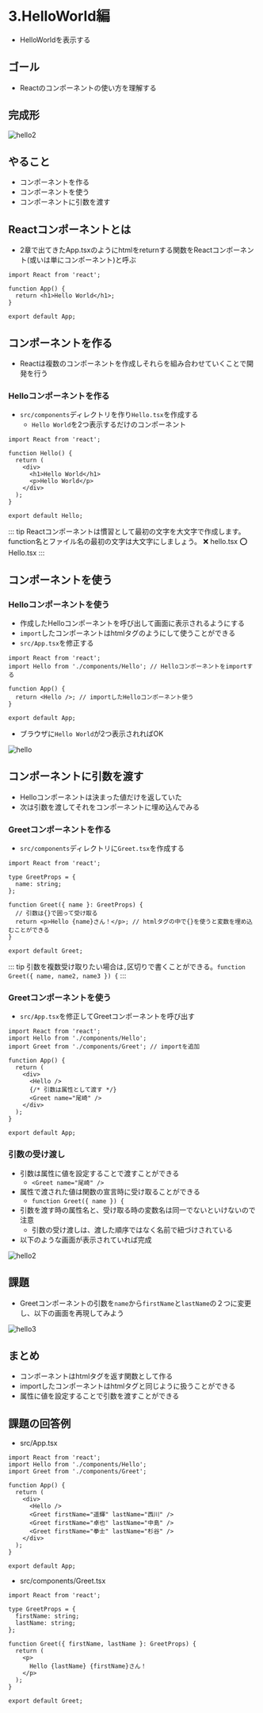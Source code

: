# 3.HelloWorld編

- HelloWorldを表示する

## ゴール

- Reactのコンポーネントの使い方を理解する

## 完成形

![hello2](/images/3/hello2.png)

## やること

- コンポーネントを作る
- コンポーネントを使う
- コンポーネントに引数を渡す

## Reactコンポーネントとは

- 2章で出てきたApp.tsxのようにhtmlをreturnする関数をReactコンポーネント(或いは単にコンポーネント)と呼ぶ

```tsx
import React from 'react';

function App() {
  return <h1>Hello World</h1>;
}

export default App;
```

## コンポーネントを作る

- Reactは複数のコンポーネントを作成しそれらを組み合わせていくことで開発を行う

### Helloコンポーネントを作る

- `src/components`ディレクトリを作り`Hello.tsx`を作成する
    - `Hello World`を2つ表示するだけのコンポーネント

```tsx
import React from 'react';

function Hello() {
  return (
    <div>
      <h1>Hello World</h1>
      <p>Hello World</p>
    </div>
  );
}

export default Hello;
```

::: tip
Reactコンポーネントは慣習として最初の文字を大文字で作成します。function名とファイル名の最初の文字は大文字にしましょう。
:x: hello.tsx :o: Hello.tsx
:::

## コンポーネントを使う

### Helloコンポーネントを使う

- 作成したHelloコンポーネントを呼び出して画面に表示されるようにする
- `import`したコンポーネントはhtmlタグのようにして使うことができる
- `src/App.tsx`を修正する

```tsx{2,5}
import React from 'react';
import Hello from './components/Hello'; // Helloコンポーネントをimportする

function App() {
  return <Hello />; // importしたHelloコンポーネント使う
}

export default App;
```

- ブラウザに`Hello World`が2つ表示されればOK

![hello](/images/3/hello.png)

## コンポーネントに引数を渡す

- Helloコンポーネントは決まった値だけを返していた
- 次は引数を渡してそれをコンポーネントに埋め込んでみる

### Greetコンポーネントを作る

- `src/components`ディレクトリに`Greet.tsx`を作成する

```tsx
import React from 'react';

type GreetProps = {
  name: string;
};

function Greet({ name }: GreetProps) {
  // 引数は{}で囲って受け取る
  return <p>Hello {name}さん！</p>; // htmlタグの中で{}を使うと変数を埋め込むことができる
}

export default Greet;
```

::: tip
引数を複数受け取りたい場合は`,`区切りで書くことができる。`function Greet({ name, name2, name3 }) {`
:::

### Greetコンポーネントを使う

- `src/App.tsx`を修正してGreetコンポーネントを呼び出す

```tsx{3,9-10}
import React from 'react';
import Hello from './components/Hello';
import Greet from './components/Greet'; // importを追加

function App() {
  return (
    <div>
      <Hello />
      {/* 引数は属性として渡す */}
      <Greet name="尾崎" />
    </div>
  );
}

export default App;
```

### 引数の受け渡し

- 引数は属性に値を設定することで渡すことができる
    - `<Greet name="尾崎" />`
- 属性で渡された値は関数の宣言時に受け取ることができる
    - `function Greet({ name }) {`
- 引数を渡す時の属性名と、受け取る時の変数名は同一でないといけないので注意
    - 引数の受け渡しは、渡した順序ではなく名前で紐づけされている
- 以下のような画面が表示されていれば完成

![hello2](/images/3/hello2.png)

## 課題

- Greetコンポーネントの引数を`name`から`firstName`と`lastName`の２つに変更し、以下の画面を再現してみよう

![hello3](/images/3/hello3.png)

## まとめ

- コンポーネントはhtmlタグを返す関数として作る
- importしたコンポーネントはhtmlタグと同じように扱うことができる
- 属性に値を設定することで引数を渡すことができる

## 課題の回答例

- src/App.tsx

```tsx
import React from 'react';
import Hello from './components/Hello';
import Greet from './components/Greet';

function App() {
  return (
    <div>
      <Hello />
      <Greet firstName="遥輝" lastName="西川" />
      <Greet firstName="卓也" lastName="中島" />
      <Greet firstName="拳士" lastName="杉谷" />
    </div>
  );
}

export default App;
```

- src/components/Greet.tsx

```tsx
import React from 'react';

type GreetProps = {
  firstName: string;
  lastName: string;
};

function Greet({ firstName, lastName }: GreetProps) {
  return (
    <p>
      Hello {lastName} {firstName}さん！
    </p>
  );
}

export default Greet;
```
